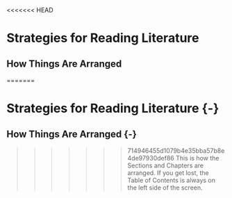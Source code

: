 <<<<<<< HEAD
# Strategies for Reading Literature

## How Things Are Arranged
=======
# Strategies for Reading Literature {-}

## How Things Are Arranged {-}
>>>>>>> 714946455d1079b4e35bba57b8e4de97930def86
This is how the Sections and Chapters are arranged. If you get lost, the Table of Contents is always on the left side of the screen.  

